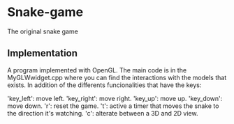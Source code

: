 # Snake-game
The original snake game

## Implementation
A program implemented with OpenGL. The main code is in the MyGLWwidget.cpp where you can find the interactions with the models that exists. In addition of the differents funcionalities that have the keys:

'key_left': move left.
'key_right': move right.
'key_up': move up.
'key_down': move down.
'r': reset the game.
't': active a timer that moves the snake to the direction it's watching.
'c': alterate between a 3D and 2D view.
